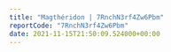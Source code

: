 ```yaml
---
title: "Magthéridon | 7RnchN3rf4Zw6Pbm"
reportCode: "7RnchN3rf4Zw6Pbm"
date: 2021-11-15T21:50:09.524000+00:00
---
```

